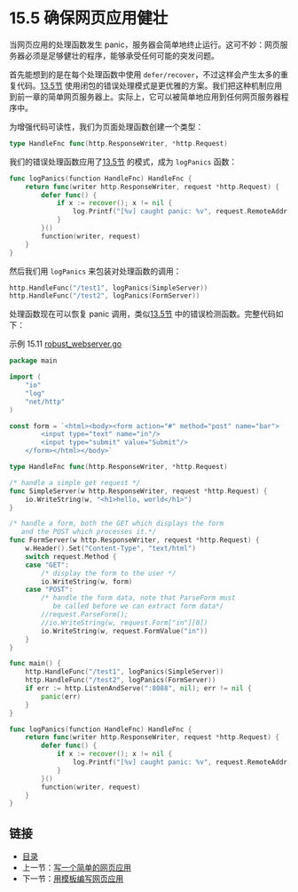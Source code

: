 # 15.5 确保网页应用健壮

当网页应用的处理函数发生 panic，服务器会简单地终止运行。这可不妙：网页服务器必须是足够健壮的程序，能够承受任何可能的突发问题。

首先能想到的是在每个处理函数中使用 `defer/recover`，不过这样会产生太多的重复代码。[13.5节](13.5.md) 使用闭包的错误处理模式是更优雅的方案。我们把这种机制应用到前一章的简单网页服务器上。实际上，它可以被简单地应用到任何网页服务器程序中。

为增强代码可读性，我们为页面处理函数创建一个类型：

```go
type HandleFnc func(http.ResponseWriter, *http.Request)
```

我们的错误处理函数应用了[13.5节](13.5.md) 的模式，成为 `logPanics` 函数：

```go
func logPanics(function HandleFnc) HandleFnc {
    return func(writer http.ResponseWriter, request *http.Request) {
        defer func() {
            if x := recover(); x != nil {
                log.Printf("[%v] caught panic: %v", request.RemoteAddr, x)
            }
        }()
        function(writer, request)
    }
}
```

然后我们用 `logPanics` 来包装对处理函数的调用：

```go
http.HandleFunc("/test1", logPanics(SimpleServer))
http.HandleFunc("/test2", logPanics(FormServer))
```

处理函数现在可以恢复 panic 调用，类似[13.5节](13.5.md) 中的错误检测函数。完整代码如下：

示例 15.11 [robust\_webserver.go](https://github.com/codeSu97/the-way-to-go_ZH_CN/tree/cb9c3473071aa65151922c4b563acfdbbf0b71e5/eBook/examples/chapter_15/robust_webserver.go)

```go
package main

import (
    "io"
    "log"
    "net/http"
)

const form = `<html><body><form action="#" method="post" name="bar">
        <input type="text" name="in"/>
        <input type="submit" value="Submit"/>
    </form></html></body>`

type HandleFnc func(http.ResponseWriter, *http.Request)

/* handle a simple get request */
func SimpleServer(w http.ResponseWriter, request *http.Request) {
    io.WriteString(w, "<h1>hello, world</h1>")
}

/* handle a form, both the GET which displays the form
   and the POST which processes it.*/
func FormServer(w http.ResponseWriter, request *http.Request) {
    w.Header().Set("Content-Type", "text/html")
    switch request.Method {
    case "GET":
        /* display the form to the user */
        io.WriteString(w, form)
    case "POST":
        /* handle the form data, note that ParseForm must
           be called before we can extract form data*/
        //request.ParseForm();
        //io.WriteString(w, request.Form["in"][0])
        io.WriteString(w, request.FormValue("in"))
    }
}

func main() {
    http.HandleFunc("/test1", logPanics(SimpleServer))
    http.HandleFunc("/test2", logPanics(FormServer))
    if err := http.ListenAndServe(":8088", nil); err != nil {
        panic(err)
    }
}

func logPanics(function HandleFnc) HandleFnc {
    return func(writer http.ResponseWriter, request *http.Request) {
        defer func() {
            if x := recover(); x != nil {
                log.Printf("[%v] caught panic: %v", request.RemoteAddr, x)
            }
        }()
        function(writer, request)
    }
}
```

## 链接

* [目录](directory.md)
* 上一节：[写一个简单的网页应用](15.4.md)
* 下一节：[用模板编写网页应用](15.6.md)

